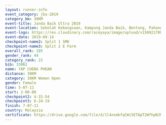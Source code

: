 ```yaml
---
layout: runner-info 
event_category: jbu-2019 
category_km: 30KM 
event-title: Janda Baik Ultra 2019
event-location: Sekolah Kebangsaan, Kampung Janda Baik, Bentong, Pahang, Malaysia 
event-logo: https://res.cloudinary.com/raceyaya/image/upload/v1569217009/logo/janda-baik_vch1pc.jpg 
event-date: 2019-09-14 
checkpoint-name2: Split 1 SMK 
checkpoint-name3: Split 2 E Farm 
overall_rank: 185
gender_rank: 44
category_rank: 23
bib: 33062
name: YAP CHENG PHEAN
distance: 30KM
category: 30KM Women Open
gender: Female
time: 5-07-11
start: 2-00-00
checkpoint2: 4-15-54
checkpoint3: 6-24-19
finish: 7-07-11
country: Malaysia
certificate: https://drive.google.com/file/d/1l4nxmbfqCWi5ETApT2WfhpNJMNLpiuq2/view?usp=sharing
---
```

